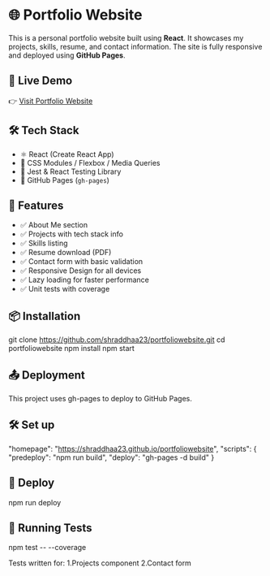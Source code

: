 # 🌐 Portfolio Website

This is a personal portfolio website built using **React**. It showcases my projects, skills, resume, and contact information. The site is fully responsive and deployed using **GitHub Pages**.


## 🚀 Live Demo

👉 [Visit Portfolio Website](https://shraddhaa23.github.io/portfoliowebsite)


## 🛠 Tech Stack

- ⚛️ React (Create React App)
- 🎨 CSS Modules / Flexbox / Media Queries
- 🧪 Jest & React Testing Library
- 🚀 GitHub Pages (`gh-pages`)


## 📁 Features

- ✅ About Me section
- ✅ Projects with tech stack info
- ✅ Skills listing
- ✅ Resume download (PDF)
- ✅ Contact form with basic validation
- ✅ Responsive Design for all devices
- ✅ Lazy loading for faster performance
- ✅ Unit tests with coverage

## 📦 Installation
git clone https://github.com/shraddhaa23/portfoliowebsite.git
cd portfoliowebsite
npm install
npm start

## 📤 Deployment
This project uses gh-pages to deploy to GitHub Pages.

## 🛠 Set up
"homepage": "https://shraddhaa23.github.io/portfoliowebsite",
"scripts": {
  "predeploy": "npm run build",
  "deploy": "gh-pages -d build"
}

## 🚀 Deploy
npm run deploy

## 🧪 Running Tests
npm test -- --coverage

Tests written for:
1.Projects component
2.Contact form

